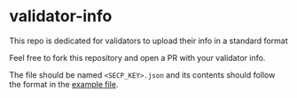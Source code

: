 # validator-info

This repo is dedicated for validators to upload their info in a standard format

Feel free to fork this repository and open a PR with your validator info.

The file should be named `<SECP_KEY>.json` and its contents should follow the format in the [example file](example/000000000000000000000000000000000000000000000000000000000000000000.json).

